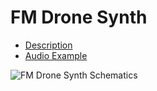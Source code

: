 # FM Drone Synth

- [Description](http://evilturtle.nl/projects/fmdronesynth.html)
- [Audio Example](https://www.youtube.com/watch?v=mjeywq6Ic8Y)

![FM Drone Synth Schematics](http://evilturtle.nl/projects/images/fmvoice.png)
